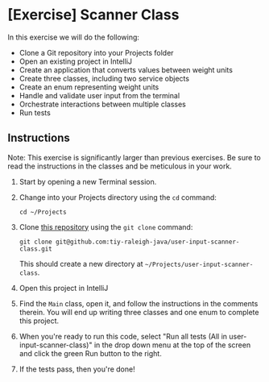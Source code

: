 # [Exercise] Scanner Class

In this exercise we will do the following:

* Clone a Git repository into your Projects folder
* Open an existing project in IntelliJ
* Create an application that converts values between weight units
* Create three classes, including two service objects
* Create an enum representing weight units
* Handle and validate user input from the terminal
* Orchestrate interactions between multiple classes
* Run tests

## Instructions

Note: This exercise is significantly larger than previous exercises. Be sure to read the instructions in the classes and be meticulous in your work.

1. Start by opening a new Terminal session.

2. Change into your Projects directory using the `cd` command:

	`cd ~/Projects`

3. Clone [this repository](https://github.com/tiy-raleigh-java/user-input-scanner-class) using the `git clone` command:

	`git clone git@github.com:tiy-raleigh-java/user-input-scanner-class.git`

	This should create a new directory at `~/Projects/user-input-scanner-class`.

4. Open this project in IntelliJ

5. Find the `Main` class, open it, and follow the instructions in the comments therein. You will end up writing three classes and one enum to complete this project. 

6. When you're ready to run this code, select "Run all tests (All in user-input-scanner-class)" in the drop down menu at the top of the screen and click the green Run button to the right.

7. If the tests pass, then you're done!